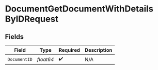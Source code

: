 # DocumentGetDocumentWithDetailsByIDRequest


## Fields

| Field              | Type               | Required           | Description        |
| ------------------ | ------------------ | ------------------ | ------------------ |
| `DocumentID`       | *float64*          | :heavy_check_mark: | N/A                |